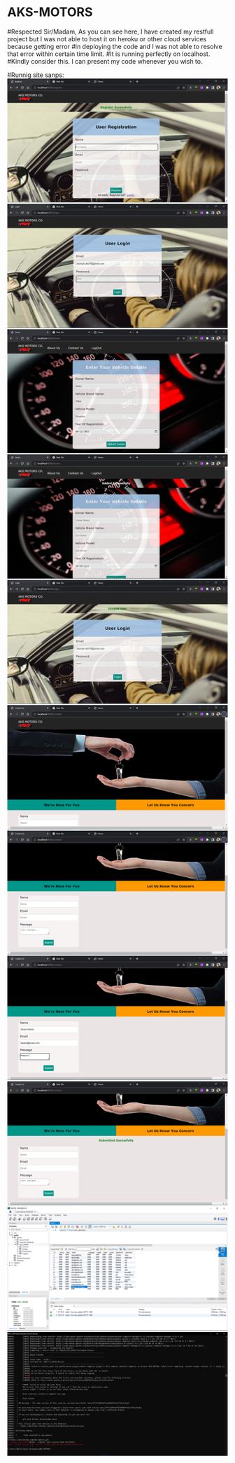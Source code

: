 # AKS-MOTORS
#Respected Sir/Madam, As you can see here, I have created my restfull project but I was not able to host it on heroku or other cloud services because getting error #in deploying the code and I was not able to resolve that error within certain time limit.
#It is running perfectly on localhost.
#Kindly consider this. I can present my code whenever you wish to.

#Runnig site sanps:
![](Xenonstack%20Project%20Snaps/Screenshot%20(19).png)
![](Xenonstack%20Project%20Snaps/Screenshot%20(20).png)
![](Xenonstack%20Project%20Snaps/Screenshot%20(21).png)
![](Xenonstack%20Project%20Snaps/Screenshot%20(22).png)
![](Xenonstack%20Project%20Snaps/Screenshot%20(23).png)
![](Xenonstack%20Project%20Snaps/Screenshot%20(24).png)
![](Xenonstack%20Project%20Snaps/Screenshot%20(25).png)
![](Xenonstack%20Project%20Snaps/Screenshot%20(26).png)
![](Xenonstack%20Project%20Snaps/Screenshot%20(27).png)
![](Xenonstack%20Project%20Snaps/Screenshot%20(28).png)
![](Xenonstack%20Project%20Snaps/Screenshot%20(29).png)
